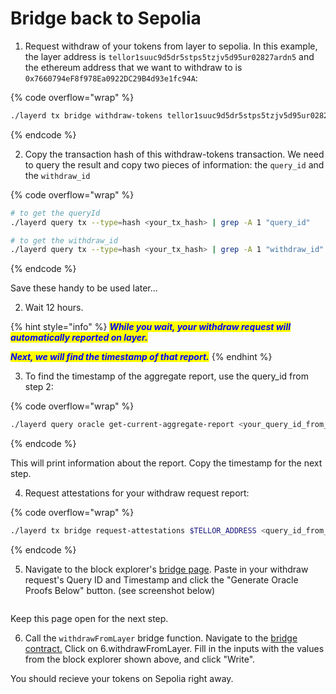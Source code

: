 # Bridge back to Sepolia

1. Request withdraw of your tokens from layer to sepolia. In this example, the layer address is `tellor1suuc9d5dr5stps5tzjv5d95ur02827ardn5` and the ethereum address that we want to withdraw to is `0x7660794eF8f978Ea0922DC29B4d93e1fc94A`:

{% code overflow="wrap" %}
```bash
./layerd tx bridge withdraw-tokens tellor1suuc9d5dr5stps5tzjv5d95ur02827ardn5 7660794eF8f978Ea0922DC29B4d93e1fc94A 69010069loya --from YOUR_ACCOUNT_NAME --fees 5loya
```
{% endcode %}

2. Copy the transaction hash of this withdraw-tokens transaction. We need to query the result and copy two pieces of information: the `query_id` and the `withdraw_id`

{% code overflow="wrap" %}
```bash
# to get the queryId
./layerd query tx --type=hash <your_tx_hash> | grep -A 1 "query_id"

# to get the withdraw_id
./layerd query tx --type=hash <your_tx_hash> | grep -A 1 "withdraw_id"
```
{% endcode %}

Save these handy to be used later...

2. Wait 12 hours.

{% hint style="info" %}
_<mark style="color:blue;">**While you wait, your withdraw request will automatically reported on layer.**</mark>_

_<mark style="color:blue;">**Next, we will find the timestamp of that report.**</mark>_
{% endhint %}

3. To find the timestamp of the aggregate report, use the query\_id from step 2:

{% code overflow="wrap" %}
```bash
./layerd query oracle get-current-aggregate-report <your_query_id_from_step_2>
```
{% endcode %}

This will print information about the report. Copy the timestamp for the next step.

4. Request attestations for your withdraw request report:

{% code overflow="wrap" %}
```bash
./layerd tx bridge request-attestations $TELLOR_ADDRESS <query_id_from_step2> <timestamp_from_step_3> --from $ACCOUNT_NAME --chain-id layertest-3 --fees 50loya --yes
```
{% endcode %}

5. Navigate to the block explorer's [bridge page](https://antietam.tellor.io/oracle-bridge). Paste in your withdraw request's Query ID and Timestamp and click the "Generate Oracle Proofs Below" button. (see screenshot below)

<figure><img src="../../.gitbook/assets/Screenshot 2025-02-07 at 1.18.41 PM (2).png" alt=""><figcaption></figcaption></figure>

Keep this page open for the next step.

6. Call the `withdrawFromLayer` bridge function. Navigate to the [bridge contract.](https://sepolia.etherscan.io/address/0x6ac02f3887b358591b8b2d22cfb1f36fa5843867#writeContract) Click on 6.withdrawFromLayer. Fill in the inputs with the values from the block explorer shown above, and click "Write".

You should recieve your tokens on Sepolia right away.

